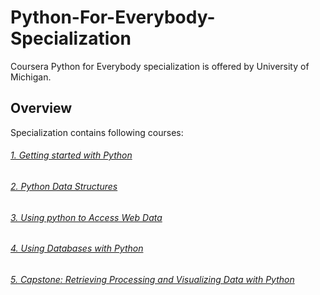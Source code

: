 # **Python-For-Everybody-Specialization**
Coursera Python for Everybody specialization is offered by University of Michigan.
## **Overview**
Specialization contains following courses:
###### [1. Getting started with Python](https://github.com/Serena6688/Python-for-Everybody/tree/main/Programming%20for%20Everybody)
###### [2. Python Data Structures](https://github.com/Serena6688/Python-for-Everybody/tree/main/Python%20Data%20Structures)
###### [3. Using python to Access Web Data](https://github.com/Serena6688/Python-for-Everybody/tree/main/Using%20Python%20to%20Access%20Web%20Data)
###### [4. Using Databases with Python](https://github.com/Serena6688/Python-for-Everybody/tree/main/Using%20Databases%20with%20Python)
###### [5. Capstone: Retrieving Processing and Visualizing Data with Python](https://github.com/Serena6688/Python-for-Everybody/tree/main/Capstone:%20Retrieving%2C%20Processing%2C%20and%20Visualizing%20Data%20with%20Python)
